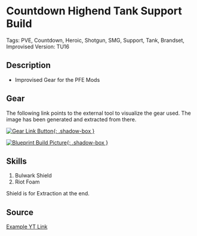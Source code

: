 # Countdown Highend Tank Support Build

Tags: PVE, Countdown, Heroic, Shotgun, SMG, Support, Tank, Brandset, Improvised
Version: TU16

## Description

* Improvised Gear for the PFE Mods

## Gear

The following link points to the external tool to visualize the gear used.
The image has been generated and extracted from there.

[![Gear Link Button]({{site.baseurl}}/assets/images/gear-button.png){: .shadow-box }](https://mxswat.github.io/mx-division-builds/#/CwVgtAzAnG4ExgGxgIx2GADFn2+9wC4B2MBCMpMKU-Oguwmcy5CZezhwieSVKlyFF2lCgg4MpnHnwopB0pXkJwIADko1UIBShDyQCfRhlw1YDOuzxswCus0zhL1UA)

[![Blueprint Build Picture]({{site.baseurl}}/assets/images/Countdown-Highend-Tank-Support-Build.jpg){: .shadow-box }]({{site.baseurl}}/assets/images/Countdown-Highend-Tank-Support-Build.jpg)

## Skills

1. Bulwark Shield
2. Riot Foam

Shield is for Extraction at the end.

## Source

[Example YT Link](https://youtu.be/H7l66XyFFWs)